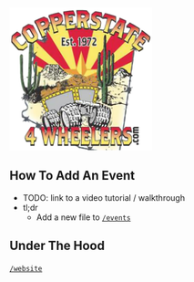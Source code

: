 <img src="./website/src/images/copperstate_logo.png" width="250px" height="250px" />

## How To Add An Event

* TODO: link to a video tutorial / walkthrough
* tl;dr
    * Add a new file to [`/events`](./events)

## Under The Hood

[`/website`](./website)

